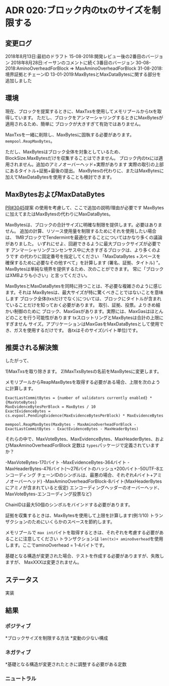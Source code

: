 # ADR 020:ブロック内のtxのサイズを制限する

## 変更ログ

2018年8月13日:最初のドラフト
15-08-2018:開発レビュー後の2番目のバージョン
2018年8月28日:イーサンのコメントに続く3番目のバージョン
30-08-2018:AminoOverheadForBlock => MaxAminoOverheadForBlock
31-08-2018:境界証拠とチェーンID
13-01-2019:MaxBytesとMaxDataBytesに関する部分を追加しました

## 環境

現在、ブロックを提案するときに、MaxTxsを使用してメモリプールからtxを取得しています。
ただし、ブロックをアンマーシャリングするときにMaxBytesが適用されるため、簡単に
ブロックが大きすぎて有効ではありません。

MaxTxsを一緒に削除し、MaxBytesに固執する必要があります。
`mempool.ReapMaxBytes`。

ただし、MaxBytesはブロック全体を対象としているため、BlockSize.MaxBytesだけを収集することはできません。
ブロック内のtxには適用されません。追加のアミノオーバーヘッド+実際があります
実際の取引の上部にあるタイトル+証拠+最後の提出。
MaxBytesの代わりに、またはMaxBytesに加えてMaxDataBytesを使用することも検討できます。

## MaxBytesおよびMaxDataBytes

[PR#3045](https://github.com/tendermint/tendermint/pull/3045)提案
の使用を考慮して、ここで追加の説明/理由が必要です
MaxBytesに加えてまたはMaxBytesの代わりにMaxDataBytes。

MaxBytesは、ブロックの合計サイズに明確な制限を提供します。必要はありません。
追加の計算、リソース使用量を制限するためにそれを使用したい場合は、
1MBブロックでTendermintを最適化することについてはかなり多くの議論がありました。
いずれにせよ、回避できるように最大ブロックサイズが必要です
アンマーシャリングコンセンサス中に大きすぎるブロックは、より多くのようです
の代わりに固定番号を指定してください
「MaxDataBytes +スペースを確保するために必要なその他すべて」を計算します
(署名、証拠、タイトル) "。MaxBytesは単純な境界を提供するため、次のことができます。
常に「ブロックはXMBよりも小さい」と言ってください。

MaxBytesとMaxDataBytesを同時に持つことは、不必要な複雑さのように感じます。それは
MaxBytesは、最大サイズが特に驚くべきことではないことを意味します
ブロック全体(txsだけでなく)については、ブロックにタイトルが含まれていることだけを知っておく必要があります。
取引、証拠、投票。よりきめ細かい制御のために
ブロック、MaxGasがあります。実際には、MaxGasはほとんどのことを行う可能性があります
txスロットリングとMaxBytesは合計の上限にすぎません
サイズ。アプリケーションはMaxGasをMaxDataBytesとして使用でき、ガスを使用するだけです。
各txはそのサイズ(バイト単位)です。

## 推奨される解決策

したがって、

1)MaxTxsを取り除きます。
2)MaxTxsBytesの名前をMaxBytesに変更します。

メモリプールからReapMaxBytesを取得する必要がある場合、上限を次のように計算します。

```
ExactLastCommitBytes = {number of validators currently enabled} * {MaxVoteBytes}
MaxEvidenceBytesPerBlock = MaxBytes / 10
ExactEvidenceBytes = cs.evpool.PendingEvidence(MaxEvidenceBytesPerBlock) * MaxEvidenceBytes

mempool.ReapMaxBytes(MaxBytes - MaxAminoOverheadForBlock - ExactLastCommitBytes - ExactEvidenceBytes - MaxHeaderBytes)
```

それらの中で、MaxVoteBytes、MaxEvidenceBytes、MaxHeaderBytes、およびMaxAminoOverheadForBlock
定数は `types`パッケージで定義されていますか？

-MaxVoteBytes-170バイト
-MaxEvidenceBytes-364バイト
-MaxHeaderBytes-476バイト(〜276バイトのハッシュ+200バイト-50UTF-8エンコーディング
  チェーンIDのシンボルは、最悪の場合、それぞれ4バイト+アミノオーバーヘッド)
-MaxAminoOverheadForBlock-8バイト(MaxHeaderBytesにアミノが含まれていると仮定)
  エンコーディングヘッダーのオーバーヘッド、MaxVoteBytes-エンコーディング投票など)

ChainIDは最大50個のシンボルをバインドする必要があります。

証拠を収集するときは、MaxBytesを使用して上限を計算します(例:1/10)
トランザクションのためにいくらかのスペースを節約します。

メモリプールで `max int`バイトを取得するときは、それぞれを考慮する必要があることに注意してください
トランザクションは `len(tx)+ aminoOverhead`を使用します。ここでaminoOverhead = 1-4バイトです。

基礎となる構造が変更された場合、テストを作成する必要がありますが、失敗しますが、
MaxXXXは変更されません。

## ステータス

実装

## 結果

### ポジティブ

*ブロックサイズを制限する方法
*変動の少ない構成

### ネガティブ

*基礎となる構造が変更されたときに調整する必要がある定数

### ニュートラル
